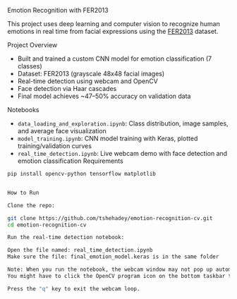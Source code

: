 Emotion Recognition with FER2013

This project uses deep learning and computer vision to recognize human emotions in real time from facial expressions using the [FER2013](https://www.kaggle.com/datasets/msambare/fer2013) dataset.

Project Overview

- Built and trained a custom CNN model for emotion classification (7 classes)
- Dataset: FER2013 (grayscale 48x48 facial images)
- Real-time detection using webcam and OpenCV
- Face detection via Haar cascades
- Final model achieves ~47–50% accuracy on validation data

Notebooks

- `data_loading_and_exploration.ipynb`: Class distribution, image samples, and average face visualization
- `model_training.ipynb`: CNN model training with Keras, plotted training/validation curves
- `real_time_detection.ipynb`: Live webcam demo with face detection and emotion classification
Requirements

```bash
pip install opencv-python tensorflow matplotlib


How to Run

Clone the repo:

git clone https://github.com/tshehadey/emotion-recognition-cv.git
cd emotion-recognition-cv

Run the real-time detection notebook:

Open the file named: real_time_detection.ipynb
Make sure the file: final_emotion_model.keras is in the same folder

Note: When you run the notebook, the webcam window may not pop up automatically.
You might have to click the OpenCV program icon on the bottom taskbar to bring it to the front.

Press the "q" key to exit the webcam loop.






